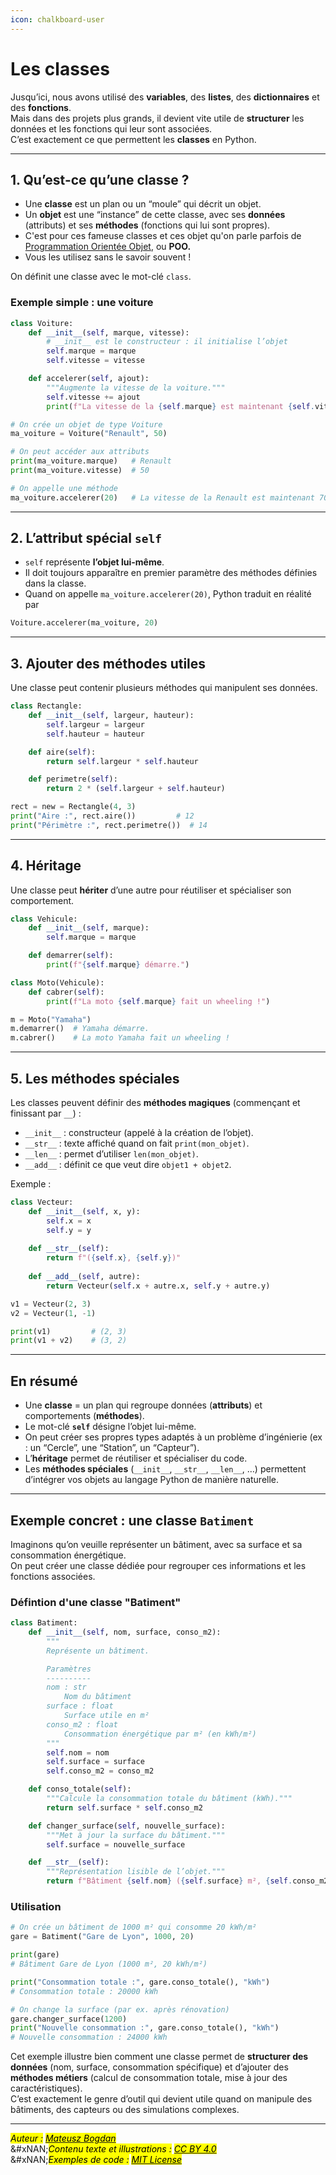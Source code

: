 ```yaml
---
icon: chalkboard-user
---
```


# Les classes

Jusqu’ici, nous avons utilisé des **variables**, des **listes**, des **dictionnaires** et des **fonctions**.\
Mais dans des projets plus grands, il devient vite utile de **structurer** les données et les fonctions qui leur sont associées.\
C’est exactement ce que permettent les **classes** en Python.

***

## 1. Qu’est-ce qu’une classe ?

* Une **classe** est un plan ou un “moule” qui décrit un objet.
* Un **objet** est une “instance” de cette classe, avec ses **données** (attributs) et ses **méthodes** (fonctions qui lui sont propres).
* C'est pour ces fameuse classes et ces objet qu'on parle parfois de [Programmation Orientée Objet](https://fr.wikipedia.org/wiki/Programmation_orient%C3%A9e_objet), ou **POO.**
* Vous les utilisez sans le savoir souvent !&#x20;

On définit une classe avec le mot-clé `class`.

### Exemple simple : une voiture

```python
class Voiture:
    def __init__(self, marque, vitesse):
        # __init__ est le constructeur : il initialise l’objet
        self.marque = marque
        self.vitesse = vitesse

    def accelerer(self, ajout):
        """Augmente la vitesse de la voiture."""
        self.vitesse += ajout
        print(f"La vitesse de la {self.marque} est maintenant {self.vitesse} km/h.")

# On crée un objet de type Voiture
ma_voiture = Voiture("Renault", 50)

# On peut accéder aux attributs
print(ma_voiture.marque)   # Renault
print(ma_voiture.vitesse)  # 50

# On appelle une méthode
ma_voiture.accelerer(20)   # La vitesse de la Renault est maintenant 70 km/h.
```

***

## 2. L’attribut spécial `self`

* `self` représente **l’objet lui-même**.
* Il doit toujours apparaître en premier paramètre des méthodes définies dans la classe.
* Quand on appelle `ma_voiture.accelerer(20)`, Python traduit en réalité par&#x20;

```python
Voiture.accelerer(ma_voiture, 20)
```

***

## 3. Ajouter des méthodes utiles

Une classe peut contenir plusieurs méthodes qui manipulent ses données.

```python
class Rectangle:
    def __init__(self, largeur, hauteur):
        self.largeur = largeur
        self.hauteur = hauteur

    def aire(self):
        return self.largeur * self.hauteur

    def perimetre(self):
        return 2 * (self.largeur + self.hauteur)

rect = new = Rectangle(4, 3)
print("Aire :", rect.aire())         # 12
print("Périmètre :", rect.perimetre())  # 14
```

***

## 4. Héritage

Une classe peut **hériter** d’une autre pour réutiliser et spécialiser son comportement.

```python
class Vehicule:
    def __init__(self, marque):
        self.marque = marque

    def demarrer(self):
        print(f"{self.marque} démarre.")

class Moto(Vehicule):
    def cabrer(self):
        print(f"La moto {self.marque} fait un wheeling !")

m = Moto("Yamaha")
m.demarrer()  # Yamaha démarre.
m.cabrer()    # La moto Yamaha fait un wheeling !
```

***

## 5. Les méthodes spéciales

Les classes peuvent définir des **méthodes magiques** (commençant et finissant par `__`) :

* `__init__` : constructeur (appelé à la création de l’objet).
* `__str__` : texte affiché quand on fait `print(mon_objet)`.
* `__len__` : permet d’utiliser `len(mon_objet)`.
* `__add__` : définit ce que veut dire `objet1 + objet2`.

Exemple :

```python
class Vecteur:
    def __init__(self, x, y):
        self.x = x
        self.y = y
    
    def __str__(self):
        return f"({self.x}, {self.y})"
    
    def __add__(self, autre):
        return Vecteur(self.x + autre.x, self.y + autre.y)

v1 = Vecteur(2, 3)
v2 = Vecteur(1, -1)

print(v1)         # (2, 3)
print(v1 + v2)    # (3, 2)
```

***

## En résumé

* Une **classe** = un plan qui regroupe données (**attributs**) et comportements (**méthodes**).
* Le mot-clé **`self`** désigne l’objet lui-même.
* On peut créer ses propres types adaptés à un problème d’ingénierie (ex : un “Cercle”, une “Station”, un “Capteur”).
* L’**héritage** permet de réutiliser et spécialiser du code.
* Les **méthodes spéciales** (`__init__`, `__str__`, `__len__`, …) permettent d’intégrer vos objets au langage Python de manière naturelle.

***

## Exemple concret : une classe `Batiment`

Imaginons qu’on veuille représenter un bâtiment, avec sa surface et sa consommation énergétique.\
On peut créer une classe dédiée pour regrouper ces informations et les fonctions associées.

### Défintion d'une classe "Batiment"

```python
class Batiment:
    def __init__(self, nom, surface, conso_m2):
        """
        Représente un bâtiment.

        Paramètres
        ----------
        nom : str
            Nom du bâtiment
        surface : float
            Surface utile en m²
        conso_m2 : float
            Consommation énergétique par m² (en kWh/m²)
        """
        self.nom = nom
        self.surface = surface
        self.conso_m2 = conso_m2

    def conso_totale(self):
        """Calcule la consommation totale du bâtiment (kWh)."""
        return self.surface * self.conso_m2

    def changer_surface(self, nouvelle_surface):
        """Met à jour la surface du bâtiment."""
        self.surface = nouvelle_surface

    def __str__(self):
        """Représentation lisible de l’objet."""
        return f"Bâtiment {self.nom} ({self.surface} m², {self.conso_m2} kWh/m²)"
```

### Utilisation

```python
# On crée un bâtiment de 1000 m² qui consomme 20 kWh/m²
gare = Batiment("Gare de Lyon", 1000, 20)

print(gare)  
# Bâtiment Gare de Lyon (1000 m², 20 kWh/m²)

print("Consommation totale :", gare.conso_totale(), "kWh")
# Consommation totale : 20000 kWh

# On change la surface (par ex. après rénovation)
gare.changer_surface(1200)
print("Nouvelle consommation :", gare.conso_totale(), "kWh")
# Nouvelle consommation : 24000 kWh
```

Cet exemple illustre bien comment une classe permet de **structurer des données** (nom, surface, consommation spécifique) et d’ajouter des **méthodes métiers** (calcul de consommation totale, mise à jour des caractéristiques).\
C’est exactement le genre d’outil qui devient utile quand on manipule des bâtiments, des capteurs ou des simulations complexes.

***

_<mark style="color:$info;">Auteur :</mark>_ [_<mark style="color:$info;">Mateusz Bogdan</mark>_](https://matbog.github.io/)\
&#xNAN;_<mark style="color:$info;">Contenu texte et illustrations :</mark>_ [_<mark style="color:$info;">CC BY 4.0</mark>_](https://creativecommons.org/licenses/by/4.0/)\
&#xNAN;_<mark style="color:$info;">Exemples de code :</mark>_ [_<mark style="color:$info;">MIT License</mark>_](https://opensource.org/licenses/MIT)
